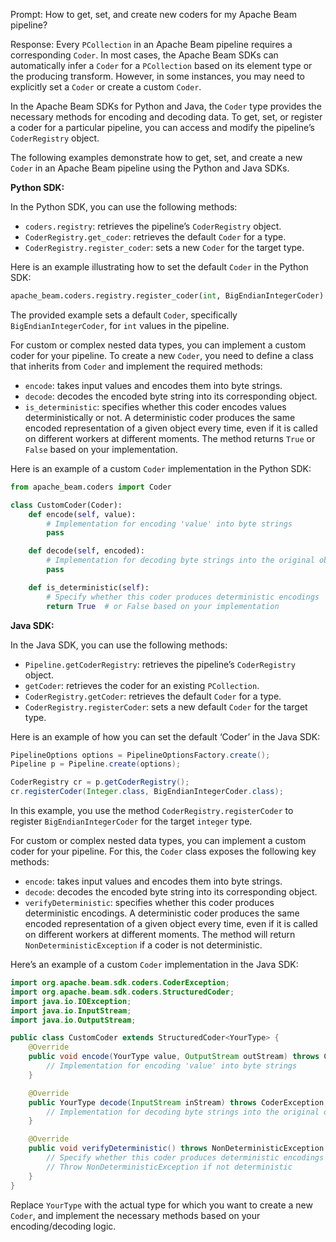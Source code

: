 Prompt:
How to get, set, and create new coders for my Apache Beam pipeline?

Response:
Every `PCollection` in an Apache Beam pipeline requires a corresponding `Coder`. In most cases, the Apache Beam SDKs can automatically infer a `Coder` for a `PCollection` based on its element type or the producing transform. However, in some instances, you may need to explicitly set a `Coder` or create a custom `Coder`.

In the Apache Beam SDKs for Python and Java, the `Coder` type provides the necessary methods for encoding and decoding data. To get, set, or register a coder for a particular pipeline, you can access and modify the pipeline’s `CoderRegistry` object.

The following examples demonstrate how to get, set, and create a new `Coder` in an Apache Beam pipeline using the Python and Java SDKs.

**Python SDK:**

In the Python SDK, you can use the following methods:
* `coders.registry`: retrieves the pipeline’s `CoderRegistry` object.
* `CoderRegistry.get_coder`: retrieves the default `Coder` for a type.
* `CoderRegistry.register_coder`: sets a new `Coder` for the target type.

Here is an example illustrating how to set the default `Coder` in the Python SDK:

```python
apache_beam.coders.registry.register_coder(int, BigEndianIntegerCoder)
```

The provided example sets a default `Coder`, specifically `BigEndianIntegerCoder`, for `int` values in the pipeline.

For custom or complex nested data types, you can implement a custom coder for your pipeline. To create a new `Coder`, you need to define a class that inherits from `Coder` and implement the required methods:
* `encode`: takes input values and encodes them into byte strings.
* `decode`: decodes the encoded byte string into its corresponding object.
* `is_deterministic`: specifies whether this coder encodes values deterministically or not. A deterministic coder produces the same encoded representation of a given object every time, even if it is called on different workers at different moments. The method returns `True` or `False` based on your implementation.

Here is an example of a custom `Coder` implementation in the Python SDK:

```python
from apache_beam.coders import Coder

class CustomCoder(Coder):
    def encode(self, value):
        # Implementation for encoding 'value' into byte strings
        pass

    def decode(self, encoded):
        # Implementation for decoding byte strings into the original object
        pass

    def is_deterministic(self):
        # Specify whether this coder produces deterministic encodings
        return True  # or False based on your implementation
```

**Java SDK:**

In the Java SDK, you can use the following methods:
* `Pipeline.getCoderRegistry`: retrieves the pipeline’s `CoderRegistry` object.
* `getCoder`: retrieves the coder for an existing `PCollection`.
* `CoderRegistry.getCoder`: retrieves the default `Coder` for a type.
* `CoderRegistry.registerCoder`: sets a new default `Coder` for the target type.

Here is an example of how you can set the default ‘Coder’ in the Java SDK:

```java
PipelineOptions options = PipelineOptionsFactory.create();
Pipeline p = Pipeline.create(options);

CoderRegistry cr = p.getCoderRegistry();
cr.registerCoder(Integer.class, BigEndianIntegerCoder.class);
```

In this example, you use the method `CoderRegistry.registerCoder` to register `BigEndianIntegerCoder` for the target `integer` type.

For custom or complex nested data types, you can implement a custom coder for your pipeline. For this, the `Coder` class exposes the following key methods:
* `encode`: takes input values and encodes them into byte strings.
* `decode`: decodes the encoded byte string into its corresponding object.
* `verifyDeterministic`: specifies whether this coder produces deterministic encodings. A deterministic coder produces the same encoded representation of a given object every time, even if it is called on different workers at different moments. The method will return `NonDeterministicException` if a coder is not deterministic.

Here’s an example of a custom `Coder` implementation in the Java SDK:

```java
import org.apache.beam.sdk.coders.CoderException;
import org.apache.beam.sdk.coders.StructuredCoder;
import java.io.IOException;
import java.io.InputStream;
import java.io.OutputStream;

public class CustomCoder extends StructuredCoder<YourType> {
    @Override
    public void encode(YourType value, OutputStream outStream) throws CoderException, IOException {
        // Implementation for encoding 'value' into byte strings
    }

    @Override
    public YourType decode(InputStream inStream) throws CoderException, IOException {
        // Implementation for decoding byte strings into the original object
    }

    @Override
    public void verifyDeterministic() throws NonDeterministicException {
        // Specify whether this coder produces deterministic encodings
        // Throw NonDeterministicException if not deterministic
    }
}
```

Replace `YourType` with the actual type for which you want to create a new `Coder`, and implement the necessary methods based on your encoding/decoding logic.
